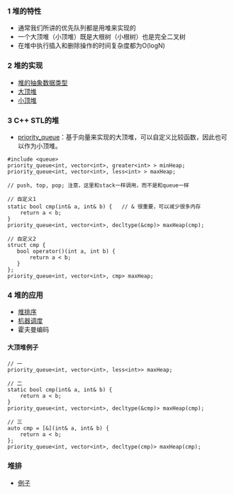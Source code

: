 ### 1 堆的特性
 - 通常我们所讲的优先队列都是用堆来实现的
 - 一个大顶堆（小顶堆）既是大根树（小根树）也是完全二叉树
 - 在堆中执行插入和删除操作的时间复杂度都为O(logN)

### 2 堆的实现
 - [堆的抽象数据类型](./heap.h)
 - [大顶堆](./maxHeap.h)
 - [小顶堆](./minHeap.h)

### 3 C\+\+ STL的堆
 - [priority_queue](http://www.cplusplus.com/reference/queue/priority_queue/?kw=priority_queue)：基于向量来实现的大顶堆，可以自定义比较函数，因此也可以作为小顶堆。
 ```
 #include <queue>
 priority_queue<int, vector<int>, greater<int> > minHeap;
 priority_queue<int, vector<int>, less<int> > maxHeap;
 
 // push, top, pop; 注意，这里和stack一样调用，而不是和queue一样
 
 // 自定义1
 static bool cmp(int& a, int& b) {   // & 很重要，可以减少很多内存
     return a < b;
 }
 priority_queue<int, vector<int>, decltype(&cmp)> maxHeap(cmp);
 
 // 自定义2
 struct cmp {
    bool operator()(int a, int b) {
        return a < b;
    }
 };
 priority_queue<int, vector<int>, cmp> maxHeap;
 ```

### 4 堆的应用
 - [堆排序](../../Algorithms/sort/heapSort.h)
 - [机器调度](../../Algorithms/greedy_method/LPTSchedule.cpp)
 - 霍夫曼编码

#### 大顶堆例子
```
// 一
priority_queue<int, vector<int>, less<int>> maxHeap;

// 二
static bool cmp(int& a, int& b) {
    return a < b;
}
priority_queue<int, vector<int>, decltype(&cmp)> maxHeap(cmp);

// 三
auto cmp = [&](int& a, int& b) {
    return a < b;
};
priority_queue<int, vector<int>, decltype(cmp)> maxHeap(cmp);
```

### 堆排

- [例子](https://leetcode-cn.com/problems/kth-largest-element-in-an-array/solution/shu-zu-zhong-de-di-kge-zui-da-yuan-su-by-leetcode-/)

